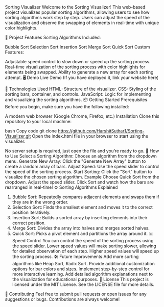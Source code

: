 Sorting Visualizer
Welcome to the Sorting Visualizer! This web-based project visualizes popular sorting algorithms, allowing users to see how sorting algorithms work step by step. Users can adjust the speed of the visualization and observe the swapping of elements in real-time with unique color highlights.

🎨 Project Features
Sorting Algorithms Included:

Bubble Sort
Selection Sort
Insertion Sort
Merge Sort
Quick Sort
Custom Features:

Adjustable speed control to slow down or speed up the sorting process.
Real-time visualization of the sorting process with color highlights for elements being swapped.
Ability to generate a new array for each sorting attempt.
🖥️ Demo
Live Demo (If you have deployed it, link your website here)


🔧 Technologies Used
HTML: Structure of the visualizer.
CSS: Styling of the sorting bars, container, and controls.
JavaScript: Logic for implementing and visualizing the sorting algorithms.
📦 Getting Started
Prerequisites
Before you begin, make sure you have the following installed:

A modern web browser (Google Chrome, Firefox, etc.)
Installation
Clone this repository to your local machine:

bash
Copy code
git clone https://github.com/HarshitSuthar1/Sorting-Visualizer.git
Open the index.html file in your browser to start using the visualizer.

No server setup is required, just open the file and you're ready to go.
🚀 How to Use
Select a Sorting Algorithm: Choose an algorithm from the dropdown menu.
Generate New Array: Click the "Generate New Array" button to create a random array of bars.
Adjust Speed: Use the speed slider to control the speed of the sorting process.
Start Sorting: Click the "Sort" button to visualize the chosen sorting algorithm.
Example
Choose Quick Sort from the dropdown.
Adjust the speed slider.
Click Sort and watch how the bars are rearranged in real-time!
⚙️ Sorting Algorithms Explained
1. Bubble Sort:
Repeatedly compares adjacent elements and swaps them if they are in the wrong order.
2. Selection Sort:
Finds the smallest element and moves it to the correct position iteratively.
3. Insertion Sort:
Builds a sorted array by inserting elements into their correct position.
4. Merge Sort:
Divides the array into halves and merges sorted halves.
5. Quick Sort:
Picks a pivot element and partitions the array around it.
📊 Speed Control
You can control the speed of the sorting process using the speed slider.
Lower speed values will make sorting slower, allowing for detailed observation of each step.
Higher speed values will speed up the sorting process.
🛠️ Future Improvements
Add more sorting algorithms like Heap Sort, Radix Sort.
Provide additional customization options for bar colors and sizes.
Implement step-by-step control for more interactive learning.
Add detailed algorithm explanations next to the visualization for educational purposes.
📄 License
This project is licensed under the MIT License. See the LICENSE file for more details.

🤝 Contributing
Feel free to submit pull requests or open issues for any suggestions or bugs. Contributions are always welcome!

